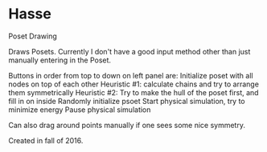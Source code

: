 # Hasse
Poset Drawing


Draws Posets. Currently I don't have a good input method other than just manually entering in the Poset.

Buttons in order from top to down on left panel are:
  Initialize poset with all nodes on top of each other
  Heuristic #1: calculate chains and try to arrange them symmetrically
  Heuristic #2: Try to make the hull of the poset first, and fill in on inside
  Randomly initialize psoet
  Start physical simulation, try to minimize energy
  Pause physical simulation
  
Can also drag around points manually if one sees some nice symmetry.

Created in fall of 2016.
